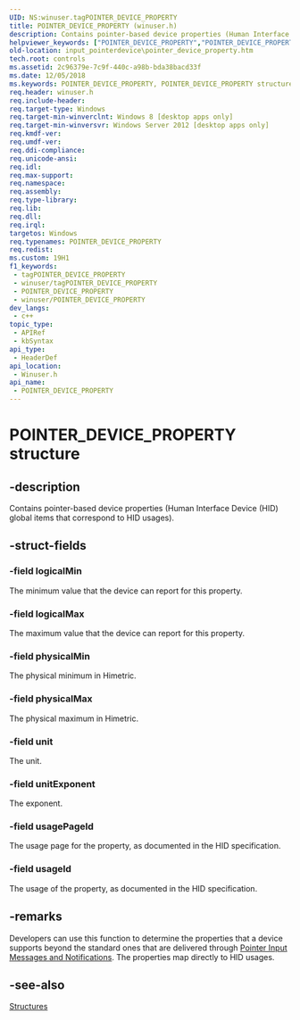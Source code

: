 ```yaml
---
UID: NS:winuser.tagPOINTER_DEVICE_PROPERTY
title: POINTER_DEVICE_PROPERTY (winuser.h)
description: Contains pointer-based device properties (Human Interface Device (HID) global items that correspond to HID usages).
helpviewer_keywords: ["POINTER_DEVICE_PROPERTY","POINTER_DEVICE_PROPERTY structure","input_pointerdevice.pointer_device_property","tagPOINTER_DEVICE_PROPERTY","unifiedinputstack.pointer_device_property","winuser/POINTER_DEVICE_PROPERTY"]
old-location: input_pointerdevice\pointer_device_property.htm
tech.root: controls
ms.assetid: 2c96379e-7c9f-440c-a98b-bda38bacd33f
ms.date: 12/05/2018
ms.keywords: POINTER_DEVICE_PROPERTY, POINTER_DEVICE_PROPERTY structure, input_pointerdevice.pointer_device_property, tagPOINTER_DEVICE_PROPERTY, unifiedinputstack.pointer_device_property, winuser/POINTER_DEVICE_PROPERTY
req.header: winuser.h
req.include-header: 
req.target-type: Windows
req.target-min-winverclnt: Windows 8 [desktop apps only]
req.target-min-winversvr: Windows Server 2012 [desktop apps only]
req.kmdf-ver: 
req.umdf-ver: 
req.ddi-compliance: 
req.unicode-ansi: 
req.idl: 
req.max-support: 
req.namespace: 
req.assembly: 
req.type-library: 
req.lib: 
req.dll: 
req.irql: 
targetos: Windows
req.typenames: POINTER_DEVICE_PROPERTY
req.redist: 
ms.custom: 19H1
f1_keywords:
 - tagPOINTER_DEVICE_PROPERTY
 - winuser/tagPOINTER_DEVICE_PROPERTY
 - POINTER_DEVICE_PROPERTY
 - winuser/POINTER_DEVICE_PROPERTY
dev_langs:
 - c++
topic_type:
 - APIRef
 - kbSyntax
api_type:
 - HeaderDef
api_location:
 - Winuser.h
api_name:
 - POINTER_DEVICE_PROPERTY
---
```


# POINTER_DEVICE_PROPERTY structure


## -description

Contains pointer-based device properties (Human Interface Device (HID) global items that correspond to HID usages).

## -struct-fields

### -field logicalMin

The minimum value that the device can report for this property.

### -field logicalMax

The maximum value that the device can report for this property.

### -field physicalMin

The physical minimum  in Himetric.

### -field physicalMax

The physical maximum in Himetric.

### -field unit

The unit.

### -field unitExponent

The exponent.

### -field usagePageId

The usage page for the property, as documented in the HID specification.

### -field usageId

The usage  of  the property, as documented in the HID specification.

## -remarks

Developers can use this function to determine the properties that a device supports beyond the standard ones that are delivered through <a href="https://docs.microsoft.com/previous-versions/windows/desktop/inputmsg/messages-and-notifications">Pointer Input Messages and Notifications</a>. The properties map directly to HID usages.

## -see-also

<a href="https://docs.microsoft.com/previous-versions/windows/desktop/input_pointerdevice/structures">Structures</a>

